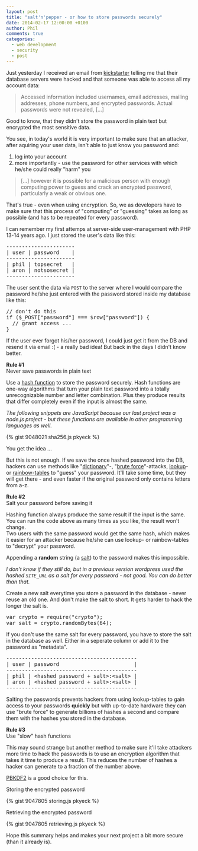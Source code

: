 ```yaml
---
layout: post
title: "salt'n'pepper - or how to store passwords securely"
date: 2014-02-17 12:00:00 +0100
author: Phil
comments: true
categories: 
  - web development
  - security
  - post
---
```

Just yesterday I received an email from [kickstarter][1] telling me that their database
servers were hacked and that someone was able to access all my account data: 

> Accessed information included usernames, email addresses, mailing addresses, phone numbers, and encrypted passwords. Actual passwords were not revealed, [...]

Good to know, that they didn't store the password in plain text but encrypted the
most sensitive data.

You see, in today's world it is very important to make sure that an attacker,
after aquiring your user data, isn't able to just know you password and:

1) log into your account  
2) more importantly - use the password for other services with which he/she
could really "harm" you

> [...] however it is possible for a malicious person with enough computing power to guess and crack an encrypted password, particularly a weak or obvious one.

That's true - even when using encryption. So, we as developers have to make sure
that this process of "computing" or "guessing" takes as long as possible (and has to be repeated for every password). 

I can remember my first attemps at server-side user-management with PHP 13-14 years 
ago. I just stored the user's data like this:

<pre>
----------------------
| user | password    |
----------------------
| phil | topsecret   |
| aron | notsosecret |
----------------------
</pre>

The user sent the data via `POST` to the server where I would compare the password he/she just entered with the password stored inside my database like this:

<pre>
// don't do this
if ($_POST["password"] === $row["password"]) {
  // grant access ...
}
</pre>

If the user ever forgot his/her password, I could just get it from the DB and resend it via email :( - a really bad idea! But back in the days I didn't know better.

**Rule #1**  
Never save passwords in plain text

Use a [hash function][2] to store the password securely. Hash functions are one-way
algorithms that turn your plain text password into a totally unrecognizable number
and letter combination. Plus they produce results that differ completely even if
the input is almost the same.

_The following snippets are JavaScript because our last project was a node.js
project - but these functions are available in other programming languages as
well._

{% gist 9048021 sha256.js pkyeck %}

You get the idea ...

But this is not enough. If we save the once hashed password into the DB, hackers
can use methods like "[dictionary][3]"-, "[brute force][4]"-attacks, [lookup][5]- or
[rainbow-tables][6] to "guess" your password. It'll take some time, but they will get
there - and even faster if the original password only contains letters from a-z.

**Rule #2**  
Salt your password before saving it

Hashing function always produce the same result if the input is the same. You 
can run the code above as many times as you like, the result won't change.  
Two users with the same password would get the same hash, which makes it easier
for an attacker because he/she can use lookup- or rainbow-tables to "decrypt" 
your password.

Appending a **random** string (a [salt][7]) to the password makes this impossible.

_I don't know if they still do, but in a previous version wordpress used the 
hashed `SITE_URL` as a salt for every password - not good. You can do better 
than that._

Create a new salt everytime you store a password in the database - never reuse
an old one. And don't make the salt to short. It gets harder to hack the longer 
the salt is.

<pre>
var crypto = require("crypto");
var salt = crypto.randomBytes(64);
</pre>

If you don't use the same salt for every password, you have to store the salt in
the database as well. Either in a seperate column or add it to the password as 
"metadata".

<pre>
------------------------------------------
| user | password                        |
------------------------------------------
| phil | &lt;hashed password + salt&gt;:&lt;salt&gt; |
| aron | &lt;hashed password + salt&gt;:&lt;salt&gt; |
------------------------------------------
</pre>

Salting the passwords prevents hackers from using lookup-tables to gain access 
to your passwords **quickly** but with up-to-date hardware they can use "brute force"
to generate billions of hashes a second and compare them with the hashes you
stored in the database.

**Rule #3**  
Use "slow" hash functions

This may sound strange but another method to make sure it'll take attackers more
time to hack the passwords is to use an encryption algorithm that takes it time 
to produce a result. This reduces the number of hashes a hacker can generate to 
a fraction of the number above.

[PBKDF2][8] is a good choice for this.

Storing the encrypted password

{% gist 9047805 storing.js pkyeck %}

Retrieving the encrypted password

{% gist 9047805 retrieving.js pkyeck %}

Hope this summary helps and makes your next project a bit more secure (than it already is).


  [1]: https://www.kickstarter.com/
  [2]: http://en.wikipedia.org/wiki/Hash_function
  [3]: http://en.wikipedia.org/wiki/Dictionary_attack
  [4]: http://en.wikipedia.org/wiki/Brute-force_attack
  [5]: http://en.wikipedia.org/wiki/Lookup_table
  [6]: http://en.wikipedia.org/wiki/Rainbow_table
  [7]: http://en.wikipedia.org/wiki/Salt_(cryptography)
  [8]: http://en.wikipedia.org/wiki/PBKDF2
